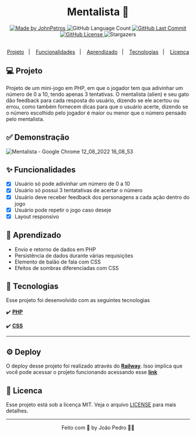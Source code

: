 <h1 align="center">
  Mentalista 🔮
</h1>

<div align="center">
   <a href="https://github.com/JohnPetros">
      <img alt="Made by JohnPetros" src="https://img.shields.io/badge/made%20by-JohnPetros-blueviolet">
   </a>
   <img alt="GitHub Language Count" src="https://img.shields.io/github/languages/count/JohnPetros/mentalista">
   <a href="https://github.com/JohnPetros/mentalista/commits/main">
      <img alt="GitHub Last Commit" src="https://img.shields.io/github/last-commit/JohnPetros/mentalista">
   </a>
  </a>
   </a>
   <a href="https://github.com/JohnPetros/mentalista/blob/main/LICENSE.md">
      <img alt="GitHub License" src="https://img.shields.io/github/license/JohnPetros/mentalista">
   </a>
    <img alt="Stargazers" src="https://img.shields.io/github/stars/JohnPetros/mentalista?style=social">
</div>

<br>

<p align="center">
  <a href="#-projeto">Projeto</a>&nbsp;&nbsp;&nbsp;|&nbsp;&nbsp;&nbsp;
  <a href="#-funcionalidades">Funcionalidades</a>&nbsp;&nbsp;&nbsp;|&nbsp;&nbsp;&nbsp;
  <a href="#-aprendizado">Aprendizado</a>&nbsp;&nbsp;&nbsp;|&nbsp;&nbsp;&nbsp;
  <a href="#-tecnologias">Tecnologias</a>&nbsp;&nbsp;&nbsp;|&nbsp;&nbsp;&nbsp;
  <a href="#-licenca">Licenca</a>
</p>

## 💻 Projeto

Projeto de um mini-jogo em PHP, em que o jogador tem qua adivinhar um número de 0 a 10, tendo apenas 3 tentativas. O mentalista (alien) e seu gato dão feedback para cada resposta do usuário, dizendo se ele acertou ou errou, como também fornecem dicas para que o usuário acerte, dizendo se o número escolhido pelo jogador é maior ou menor que o número pensado pelo mentalista.

## ✅ Demonstração
![Mentalista - Google Chrome 12_08_2022 16_08_53](https://user-images.githubusercontent.com/93893533/184433131-1b38ad76-1587-4f7f-9610-7054e69c859a.png)


## ✨ Funcionalidades
- [x] Usuário só pode adivinhar um número de 0 a 10
- [x] Usuário só possui 3 tentatativas de acertar o número
- [x] Usuário deve receber feedback dos personagens a cada ação dentro do jogo
- [x] Usuário pode repetir o jogo caso deseje
- [x] Layout responsivo

## 📖 Aprendizado
- Envio e retorno de dados em PHP
- Persistência de dados durante várias requisições
- Elemento de balão de fala com CSS 
- Efeitos de sombras diferenciadas com CSS

## 🚀 Tecnologias
Esse projeto foi desenvolvido com as seguintes tecnologias

✔️ **[PHP](https://www.php.net/)**

✔️ **[CSS](https://developer.mozilla.org/pt-BR/docs/Web/CSS)**

---

## ⚙️ Deploy

O deploy desse projeto foi realizado através do **[Railway](https://www.infinityfree.net/)**. Isso implica que você pode acessar o projeto funcionando acessando esse **[link](mentalista-production.up.railway.app/)**

## 📝 Licenca

Esse projeto está sob a licença MIT. Veja o arquivo [LICENSE](LICENSE) para mais detalhes.

---

<p align="center">
   Feito com 💜 by João Pedro 👋🏻
</p>

